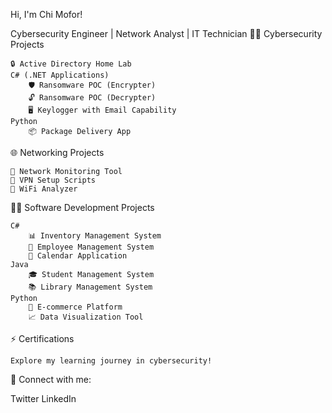 Hi, I'm Chi Mofor!

Cybersecurity Engineer | Network Analyst | IT Technician
👨‍💻 Cybersecurity Projects

    🔒 Active Directory Home Lab
    C# (.NET Applications)
        🛡️ Ransomware POC (Encrypter)
        🔓 Ransomware POC (Decrypter)
        🖥️ Keylogger with Email Capability
    Python
        📦 Package Delivery App

🌐 Networking Projects

    📡 Network Monitoring Tool
    🔗 VPN Setup Scripts
    📶 WiFi Analyzer

👨‍💻 Software Development Projects

    C#
        📊 Inventory Management System
        💼 Employee Management System
        📅 Calendar Application
    Java
        🎓 Student Management System
        📚 Library Management System
    Python
        🛒 E-commerce Platform
        📈 Data Visualization Tool

⚡ Certifications

    Explore my learning journey in cybersecurity!

🤳 Connect with me:

Twitter LinkedIn
